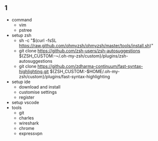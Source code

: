 ## 1

* command
  * vim
  - pstree
* setup zsh
    - sh -c "$(curl -fsSL https://raw.github.com/ohmyzsh/ohmyzsh/master/tools/install.sh)"
    - git clone https://github.com/zsh-users/zsh-autosuggestions ${ZSH_CUSTOM:-~/.oh-my-zsh/custom}/plugins/zsh-autosuggestions
    - git clone https://github.com/zdharma-continuum/fast-syntax-highlighting.git ${ZSH_CUSTOM:-$HOME/.oh-my-zsh/custom}/plugins/fast-syntax-highlighting
* setup ide
    - download and install
    - customise settings
    - register
* setup vscode
* tools
    - git
    - charles
    - wireshark
    - chrome
    - expressvpn
   
